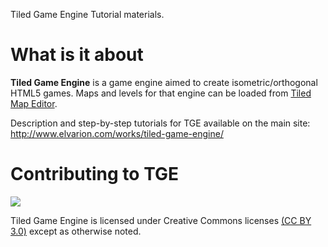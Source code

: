 Tiled Game Engine Tutorial materials.

<h1>What is it about</h1>
<b>Tiled Game Engine</b> is a game engine aimed to create isometric/orthogonal HTML5 games. Maps and levels for that engine can be 
loaded from <a href="http://http://www.mapeditor.org/" target="_blank">Tiled Map Editor</a>.

Description and step-by-step tutorials for TGE available on the main site: http://www.elvarion.com/works/tiled-game-engine/

<h1>Contributing to TGE</h1>
<img src="https://licensebuttons.net/l/by/3.0/88x31.png"/>

Tiled Game Engine is licensed under Creative Commons licenses <a href="http://creativecommons.org/licenses/by/3.0/legalcode">
(CC BY 3.0)</a> except as otherwise noted.
